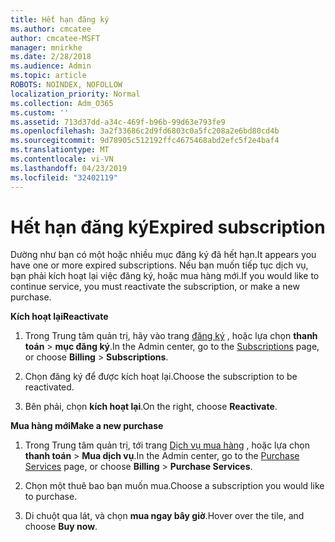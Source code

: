 ```yaml
---
title: Hết hạn đăng ký
ms.author: cmcatee
author: cmcatee-MSFT
manager: mnirkhe
ms.date: 2/28/2018
ms.audience: Admin
ms.topic: article
ROBOTS: NOINDEX, NOFOLLOW
localization_priority: Normal
ms.collection: Adm_O365
ms.custom: ''
ms.assetid: 713d37dd-a34c-469f-b96b-99d63e793fe9
ms.openlocfilehash: 3a2f33686c2d9fd6803c0a5fc208a2e6bd80cd4b
ms.sourcegitcommit: 9d78905c512192ffc4675468abd2efc5f2e4baf4
ms.translationtype: MT
ms.contentlocale: vi-VN
ms.lasthandoff: 04/23/2019
ms.locfileid: "32402119"
---
```

# <a name="expired-subscription"></a><span data-ttu-id="fd5dd-102">Hết hạn đăng ký</span><span class="sxs-lookup"><span data-stu-id="fd5dd-102">Expired subscription</span></span>

<span data-ttu-id="fd5dd-103">Dường như bạn có một hoặc nhiều mục đăng ký đã hết hạn.</span><span class="sxs-lookup"><span data-stu-id="fd5dd-103">It appears you have one or more expired subscriptions.</span></span> <span data-ttu-id="fd5dd-104">Nếu bạn muốn tiếp tục dịch vụ, bạn phải kích hoạt lại việc đăng ký, hoặc mua hàng mới.</span><span class="sxs-lookup"><span data-stu-id="fd5dd-104">If you would like to continue service, you must reactivate the subscription, or make a new purchase.</span></span>
  
 <span data-ttu-id="fd5dd-105">**Kích hoạt lại**</span><span class="sxs-lookup"><span data-stu-id="fd5dd-105">**Reactivate**</span></span>
  
1. <span data-ttu-id="fd5dd-106">Trong Trung tâm quản trị, hãy vào trang [đăng ký](https://go.microsoft.com/fwlink/p/?linkid=842054) , hoặc lựa chọn **thanh toán** \> **mục đăng ký**.</span><span class="sxs-lookup"><span data-stu-id="fd5dd-106">In the Admin center, go to the [Subscriptions](https://go.microsoft.com/fwlink/p/?linkid=842054) page, or choose **Billing** \> **Subscriptions**.</span></span>
    
2. <span data-ttu-id="fd5dd-107">Chọn đăng ký để được kích hoạt lại.</span><span class="sxs-lookup"><span data-stu-id="fd5dd-107">Choose the subscription to be reactivated.</span></span>
    
3. <span data-ttu-id="fd5dd-108">Bên phải, chọn **kích hoạt lại**.</span><span class="sxs-lookup"><span data-stu-id="fd5dd-108">On the right, choose **Reactivate**.</span></span>
    
 <span data-ttu-id="fd5dd-109">**Mua hàng mới**</span><span class="sxs-lookup"><span data-stu-id="fd5dd-109">**Make a new purchase**</span></span>
  
1. <span data-ttu-id="fd5dd-110">Trong Trung tâm quản trị, tới trang [Dịch vụ mua hàng](https://go.microsoft.com/fwlink/p/?linkid=868433) , hoặc lựa chọn **thanh toán** \> **Mua dịch vụ**.</span><span class="sxs-lookup"><span data-stu-id="fd5dd-110">In the Admin center, go to the [Purchase Services](https://go.microsoft.com/fwlink/p/?linkid=868433) page, or choose **Billing** \> **Purchase Services**.</span></span>
    
2. <span data-ttu-id="fd5dd-111">Chọn một thuê bao bạn muốn mua.</span><span class="sxs-lookup"><span data-stu-id="fd5dd-111">Choose a subscription you would like to purchase.</span></span>
    
3. <span data-ttu-id="fd5dd-112">Di chuột qua lát, và chọn **mua ngay bây giờ**.</span><span class="sxs-lookup"><span data-stu-id="fd5dd-112">Hover over the tile, and choose **Buy now**.</span></span>
    

